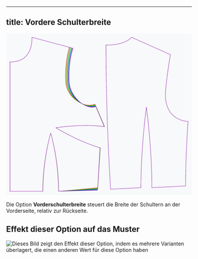 ***

## title: Vordere Schulterbreite

![Der Effekt der vorderen Schulterbreite auf das Muster](sample.png)

Die Option **Vorderschulterbreite** steuert die Breite der Schultern an der Vorderseite, relativ zur Rückseite.

## Effekt dieser Option auf das Muster

![Dieses Bild zeigt den Effekt dieser Option, indem es mehrere Varianten überlagert, die einen anderen Wert für diese Option haben](bella\_frontshoulderwidth\_sample.svg "Effekt dieser Option auf das Muster")
